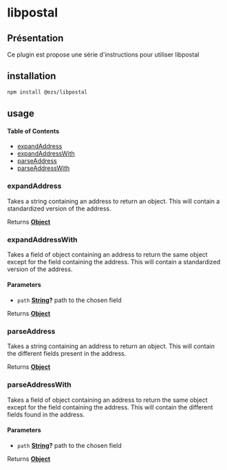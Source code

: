 # libpostal

## Présentation

Ce plugin est propose une série d'instructions pour utiliser libpostal

## installation

```bash
npm install @ezs/libpostal
```

## usage

<!-- Generated by documentation.js. Update this documentation by updating the source code. -->

#### Table of Contents

-   [expandAddress](#expandaddress)
-   [expandAddressWith](#expandaddresswith)
-   [parseAddress](#parseaddress)
-   [parseAddressWith](#parseaddresswith)

### expandAddress

Takes a string containing an address to return an object.
This will contain a standardized version of the address.

Returns **[Object](https://developer.mozilla.org/docs/Web/JavaScript/Reference/Global_Objects/Object)** 

### expandAddressWith

Takes a field of object containing an address to return the same object except for the field containing the address.
This will contain a standardized version of the address.

#### Parameters

-   `path` **[String](https://developer.mozilla.org/docs/Web/JavaScript/Reference/Global_Objects/String)?** path to the chosen field

Returns **[Object](https://developer.mozilla.org/docs/Web/JavaScript/Reference/Global_Objects/Object)** 

### parseAddress

Takes a string containing an address to return an object.
This will contain the different fields present in the address.

Returns **[Object](https://developer.mozilla.org/docs/Web/JavaScript/Reference/Global_Objects/Object)** 

### parseAddressWith

Takes a field of object containing an address to return the same object except for the field containing the address.
This will contain the different fields found in the address.

#### Parameters

-   `path` **[String](https://developer.mozilla.org/docs/Web/JavaScript/Reference/Global_Objects/String)?** path to the chosen field

Returns **[Object](https://developer.mozilla.org/docs/Web/JavaScript/Reference/Global_Objects/Object)** 
